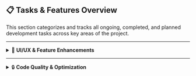 ## 📋 Tasks & Features Overview

This section categorizes and tracks all ongoing, completed, and planned development tasks across key areas of the project.

---

<details>
  <summary>🎨 <strong>UI/UX & Feature Enhancements</strong></summary>

  **Description:**  
  Tasks related to the design, enhancement, or modification of features, functionality, and visual elements of the application, aimed at improving user experience, intuitive navigation, usability, and overall interaction flow.

  <details>
    <summary>✅ <strong>Completed</strong></summary>

    1. **TASK 1**  
    2. **TASK 2**  
    3. **TASK N**

  </details>

  <details>
    <summary>⚡ <strong>Ongoing</strong></summary>

    1. **TASK 1**  
    2. **TASK 2**  
    3. **TASK N**

  </details>

</details>

---

<details>
  <summary>🔒 <strong>Code Quality & Optimization</strong></summary>

  **Description:**  
  Tasks focused on improving the underlying codebase, including structure, security, and optimization, to ensure maintainability, scalability, and adherence to best development practices.

  <details>
    <summary>✅ <strong>Completed</strong></summary>

    1. **TASK 1**  
    2. **TASK 2**  
    3. **TASK N**

  </details>

  <details>
    <summary>⚡ <strong>Ongoing</strong></summary>

    1. **TASK 1**  
    2. **TASK 2**  
    3. **TASK N**

  </details>

</details>